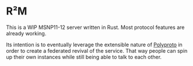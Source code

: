# R²M
This is a WIP MSNP11-12 server written in Rust. Most protocol features are already working.

Its intention is to eventually leverage the extensible nature of [Polyproto](https://github.com/polyphony-chat) in order to create a federated revival of the service. That way people can spin up their own instances while still being able to talk to each other.
